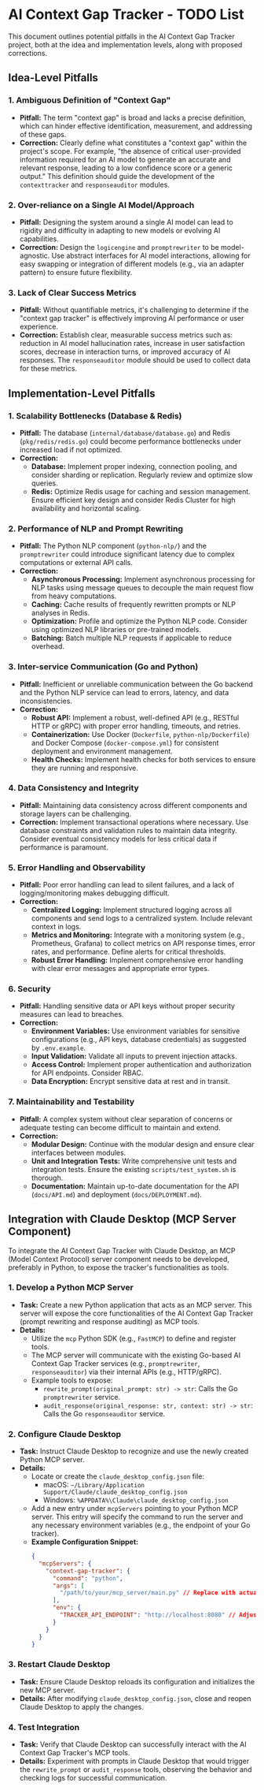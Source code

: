 # AI Context Gap Tracker - TODO List

This document outlines potential pitfalls in the AI Context Gap Tracker project, both at the idea and implementation levels, along with proposed corrections.

## Idea-Level Pitfalls

### 1. Ambiguous Definition of "Context Gap"
*   **Pitfall:** The term "context gap" is broad and lacks a precise definition, which can hinder effective identification, measurement, and addressing of these gaps.
*   **Correction:** Clearly define what constitutes a "context gap" within the project's scope. For example, "the absence of critical user-provided information required for an AI model to generate an accurate and relevant response, leading to a low confidence score or a generic output." This definition should guide the development of the `contexttracker` and `responseauditor` modules.

### 2. Over-reliance on a Single AI Model/Approach
*   **Pitfall:** Designing the system around a single AI model can lead to rigidity and difficulty in adapting to new models or evolving AI capabilities.
*   **Correction:** Design the `logicengine` and `promptrewriter` to be model-agnostic. Use abstract interfaces for AI model interactions, allowing for easy swapping or integration of different models (e.g., via an adapter pattern) to ensure future flexibility.

### 3. Lack of Clear Success Metrics
*   **Pitfall:** Without quantifiable metrics, it's challenging to determine if the "context gap tracker" is effectively improving AI performance or user experience.
*   **Correction:** Establish clear, measurable success metrics such as: reduction in AI model hallucination rates, increase in user satisfaction scores, decrease in interaction turns, or improved accuracy of AI responses. The `responseauditor` module should be used to collect data for these metrics.

## Implementation-Level Pitfalls

### 1. Scalability Bottlenecks (Database & Redis)
*   **Pitfall:** The database (`internal/database/database.go`) and Redis (`pkg/redis/redis.go`) could become performance bottlenecks under increased load if not optimized.
*   **Correction:**
    *   **Database:** Implement proper indexing, connection pooling, and consider sharding or replication. Regularly review and optimize slow queries.
    *   **Redis:** Optimize Redis usage for caching and session management. Ensure efficient key design and consider Redis Cluster for high availability and horizontal scaling.

### 2. Performance of NLP and Prompt Rewriting
*   **Pitfall:** The Python NLP component (`python-nlp/`) and the `promptrewriter` could introduce significant latency due to complex computations or external API calls.
*   **Correction:**
    *   **Asynchronous Processing:** Implement asynchronous processing for NLP tasks using message queues to decouple the main request flow from heavy computations.
    *   **Caching:** Cache results of frequently rewritten prompts or NLP analyses in Redis.
    *   **Optimization:** Profile and optimize the Python NLP code. Consider using optimized NLP libraries or pre-trained models.
    *   **Batching:** Batch multiple NLP requests if applicable to reduce overhead.

### 3. Inter-service Communication (Go and Python)
*   **Pitfall:** Inefficient or unreliable communication between the Go backend and the Python NLP service can lead to errors, latency, and data inconsistencies.
*   **Correction:**
    *   **Robust API:** Implement a robust, well-defined API (e.g., RESTful HTTP or gRPC) with proper error handling, timeouts, and retries.
    *   **Containerization:** Use Docker (`Dockerfile`, `python-nlp/Dockerfile`) and Docker Compose (`docker-compose.yml`) for consistent deployment and environment management.
    *   **Health Checks:** Implement health checks for both services to ensure they are running and responsive.

### 4. Data Consistency and Integrity
*   **Pitfall:** Maintaining data consistency across different components and storage layers can be challenging.
*   **Correction:** Implement transactional operations where necessary. Use database constraints and validation rules to maintain data integrity. Consider eventual consistency models for less critical data if performance is paramount.

### 5. Error Handling and Observability
*   **Pitfall:** Poor error handling can lead to silent failures, and a lack of logging/monitoring makes debugging difficult.
*   **Correction:**
    *   **Centralized Logging:** Implement structured logging across all components and send logs to a centralized system. Include relevant context in logs.
    *   **Metrics and Monitoring:** Integrate with a monitoring system (e.g., Prometheus, Grafana) to collect metrics on API response times, error rates, and performance. Define alerts for critical thresholds.
    *   **Robust Error Handling:** Implement comprehensive error handling with clear error messages and appropriate error types.

### 6. Security
*   **Pitfall:** Handling sensitive data or API keys without proper security measures can lead to breaches.
*   **Correction:**
    *   **Environment Variables:** Use environment variables for sensitive configurations (e.g., API keys, database credentials) as suggested by `.env.example`.
    *   **Input Validation:** Validate all inputs to prevent injection attacks.
    *   **Access Control:** Implement proper authentication and authorization for API endpoints. Consider RBAC.
    *   **Data Encryption:** Encrypt sensitive data at rest and in transit.

### 7. Maintainability and Testability
*   **Pitfall:** A complex system without clear separation of concerns or adequate testing can become difficult to maintain and extend.
*   **Correction:**
    *   **Modular Design:** Continue with the modular design and ensure clear interfaces between modules.
    *   **Unit and Integration Tests:** Write comprehensive unit tests and integration tests. Ensure the existing `scripts/test_system.sh` is thorough.
    *   **Documentation:** Maintain up-to-date documentation for the API (`docs/API.md`) and deployment (`docs/DEPLOYMENT.md`).

## Integration with Claude Desktop (MCP Server Component)

To integrate the AI Context Gap Tracker with Claude Desktop, an MCP (Model Context Protocol) server component needs to be developed, preferably in Python, to expose the tracker's functionalities as tools.

### 1. Develop a Python MCP Server
*   **Task:** Create a new Python application that acts as an MCP server. This server will expose the core functionalities of the AI Context Gap Tracker (prompt rewriting and response auditing) as MCP tools.
*   **Details:**
    *   Utilize the `mcp` Python SDK (e.g., `FastMCP`) to define and register tools.
    *   The MCP server will communicate with the existing Go-based AI Context Gap Tracker services (e.g., `promptrewriter`, `responseauditor`) via their internal APIs (e.g., HTTP/gRPC).
    *   Example tools to expose:
        *   `rewrite_prompt(original_prompt: str) -> str`: Calls the Go `promptrewriter` service.
        *   `audit_response(original_response: str, context: str) -> str`: Calls the Go `responseauditor` service.

### 2. Configure Claude Desktop
*   **Task:** Instruct Claude Desktop to recognize and use the newly created Python MCP server.
*   **Details:**
    *   Locate or create the `claude_desktop_config.json` file:
        *   macOS: `~/Library/Application Support/Claude/claude_desktop_config.json`
        *   Windows: `%APPDATA%\Claude\claude_desktop_config.json`
    *   Add a new entry under `mcpServers` pointing to your Python MCP server. This entry will specify the command to run the server and any necessary environment variables (e.g., the endpoint of your Go tracker).
    *   **Example Configuration Snippet:**
        ```json
        {
          "mcpServers": {
            "context-gap-tracker": {
              "command": "python",
              "args": [
                "/path/to/your/mcp_server/main.py" // Replace with actual path
              ],
              "env": {
                "TRACKER_API_ENDPOINT": "http://localhost:8080" // Adjust if your Go server runs on a different port
              }
            }
          }
        }
        ```

### 3. Restart Claude Desktop
*   **Task:** Ensure Claude Desktop reloads its configuration and initializes the new MCP server.
*   **Details:** After modifying `claude_desktop_config.json`, close and reopen Claude Desktop to apply the changes.

### 4. Test Integration
*   **Task:** Verify that Claude Desktop can successfully interact with the AI Context Gap Tracker's MCP tools.
*   **Details:** Experiment with prompts in Claude Desktop that would trigger the `rewrite_prompt` or `audit_response` tools, observing the behavior and checking logs for successful communication.